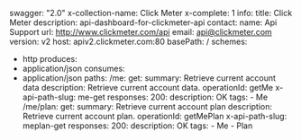 swagger: "2.0"
x-collection-name: Click Meter
x-complete: 1
info:
  title: Click Meter
  description: api-dashboard-for-clickmeter-api
  contact:
    name: Api Support
    url: http://www.clickmeter.com/api
    email: api@clickmeter.com
  version: v2
host: apiv2.clickmeter.com:80
basePath: /
schemes:
- http
produces:
- application/json
consumes:
- application/json
paths:
  /me:
    get:
      summary: Retrieve current account data
      description: Retrieve current account data.
      operationId: getMe
      x-api-path-slug: me-get
      responses:
        200:
          description: OK
      tags:
      - Me
  /me/plan:
    get:
      summary: Retrieve current account plan
      description: Retrieve current account plan.
      operationId: getMePlan
      x-api-path-slug: meplan-get
      responses:
        200:
          description: OK
      tags:
      - Me
      - Plan